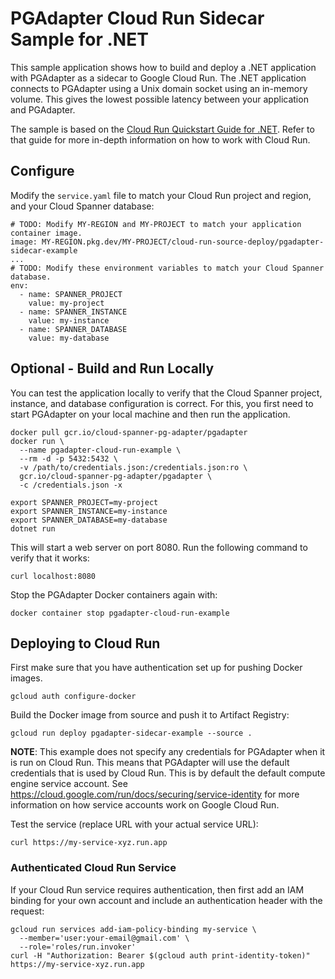 # PGAdapter Cloud Run Sidecar Sample for .NET

This sample application shows how to build and deploy a .NET application with PGAdapter as a sidecar
to Google Cloud Run. The .NET application connects to PGAdapter using a Unix domain socket using an
in-memory volume. This gives the lowest possible latency between your application and PGAdapter.

The sample is based on the [Cloud Run Quickstart Guide for .NET](https://cloud.google.com/run/docs/quickstarts/build-and-deploy/deploy-dotnet-service).
Refer to that guide for more in-depth information on how to work with Cloud Run.

## Configure

Modify the `service.yaml` file to match your Cloud Run project and region, and your Cloud Spanner database:

```shell
# TODO: Modify MY-REGION and MY-PROJECT to match your application container image.
image: MY-REGION.pkg.dev/MY-PROJECT/cloud-run-source-deploy/pgadapter-sidecar-example
...
# TODO: Modify these environment variables to match your Cloud Spanner database.
env:
  - name: SPANNER_PROJECT
    value: my-project
  - name: SPANNER_INSTANCE
    value: my-instance
  - name: SPANNER_DATABASE
    value: my-database
```

## Optional - Build and Run Locally

You can test the application locally to verify that the Cloud Spanner project, instance, and database
configuration is correct. For this, you first need to start PGAdapter on your local machine and then
run the application.

```shell
docker pull gcr.io/cloud-spanner-pg-adapter/pgadapter
docker run \
  --name pgadapter-cloud-run-example \
  --rm -d -p 5432:5432 \
  -v /path/to/credentials.json:/credentials.json:ro \
  gcr.io/cloud-spanner-pg-adapter/pgadapter \
  -c /credentials.json -x

export SPANNER_PROJECT=my-project
export SPANNER_INSTANCE=my-instance
export SPANNER_DATABASE=my-database
dotnet run
```

This will start a web server on port 8080. Run the following command to verify that it works:

```shell
curl localhost:8080
```

Stop the PGAdapter Docker containers again with:

```shell
docker container stop pgadapter-cloud-run-example
```

## Deploying to Cloud Run

First make sure that you have authentication set up for pushing Docker images.

```shell
gcloud auth configure-docker
```

Build the Docker image from source and push it to Artifact Registry:

```shell
gcloud run deploy pgadapter-sidecar-example --source .
```

__NOTE__: This example does not specify any credentials for PGAdapter when it is run on Cloud Run. This means that
PGAdapter will use the default credentials that is used by Cloud Run. This is by default the default compute engine
service account. See https://cloud.google.com/run/docs/securing/service-identity for more information on how service
accounts work on Google Cloud Run.

Test the service (replace URL with your actual service URL):

```shell
curl https://my-service-xyz.run.app
```

### Authenticated Cloud Run Service

If your Cloud Run service requires authentication, then first add an IAM binding for your own account and include
an authentication header with the request:

```shell
gcloud run services add-iam-policy-binding my-service \
  --member='user:your-email@gmail.com' \
  --role='roles/run.invoker'
curl -H "Authorization: Bearer $(gcloud auth print-identity-token)" https://my-service-xyz.run.app
```
